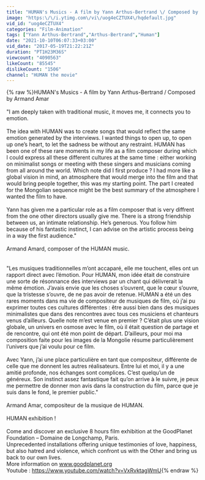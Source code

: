 ```yaml
---
title: "HUMAN's Musics - A film by Yann Arthus-Bertrand \/ Composed by Armand Amar"
image: "https:\/\/i.ytimg.com\/vi\/uog4eCZTUX4\/hqdefault.jpg"
vid_id: "uog4eCZTUX4"
categories: "Film-Animation"
tags: ["Yann Arthus-Bertrand","Arthus-Bertrand","Human"]
date: "2021-10-10T06:07:33+03:00"
vid_date: "2017-05-19T21:22:21Z"
duration: "PT1H23M36S"
viewcount: "4090563"
likeCount: "85545"
dislikeCount: "1506"
channel: "HUMAN the movie"
---
```

{% raw %}HUMAN's Musics - A film by Yann Arthus-Bertrand / Composed by Armand Amar <br /><br />&quot;I am deeply taken with traditional music, it moves me, it connects you to emotion.<br /><br />The idea with HUMAN was to create songs that would reflect the same emotion generated by the interviews. I wanted things to open up, to open up one’s heart, to let the sadness be without any restraint. HUMAN has been one of these rare moments in my life as a film composer during which I could express all these different cultures at the same time : either working on minimalist songs or meeting with these singers and musicians coming from all around the world. Which note did I first produce ? I had more like a global vision in mind, an atmosphere that would merge into the film and that would bring people together, this was my starting point. The part I created for the Mongolian sequence might be the best summary of the atmosphere I wanted the film to have.<br /><br />Yann has given me a particular role as a film composer that is very diffrent from the one other directors usually give me. There is a strong friendship between us, an intimate relationship. He’s generous. You follow him because of his fantastic instinct, I can advise on the artistic process being in a way the first audience.&quot;<br /><br />Armand Amard, composer of the HUMAN music.<br /><br /><br />&quot;Les musiques traditionnelles m’ont accaparé, elle me touchent, elles ont un rapport direct avec l’émotion. Pour HUMAN, mon idée était de construire une sorte de résonnance des interviews par un chant qui délivrerait la même émotion. J’avais envie que les choses s’ouvrent, que le cœur s’ouvre, que la tristesse s’ouvre, de ne pas avoir de retenue. HUMAN a été un des rares moments dans ma vie de compositeur de musiques de film, où j’ai pu exprimer toutes ces cultures différentes : être aussi bien dans des musiques minimalistes que dans des rencontres avec tous ces musiciens et chanteurs venus d’ailleurs. Quelle note m’est venue en premier ? C’était plus une vision globale, un univers en osmose avec le film, où il était question de partage et de rencontre, qui ont été mon point de départ. D’ailleurs, pour moi ma composition faite pour les images de la Mongolie résume particulièrement l’univers que j’ai voulu pour ce film.<br /><br />Avec Yann, j’ai une place particulière en tant que compositeur, différente de celle que me donnent les autres réalisateurs. Entre lui et moi, il y a une amitié profonde, nos échanges sont complices. C’est quelqu’un de généreux. Son instinct assez fantastique fait qu’on arrive à le suivre, je peux me permettre de donner mon avis dans la construction du film, parce que je suis dans le fond, le premier public.&quot;<br /><br />Armand Amar, compositeur de la musique de HUMAN.<br /><br />HUMAN exhibition ! <br /><br />Come and discover an exclusive 8 hours film exhibition at the GoodPlanet Foundation – Domaine de Longchamp, Paris.<br />Unprecedented installations offering unique testimonies of love, happiness, but also hatred and violence, which confront us with the Other and bring us back to our own lives.<br />More information on www.goodplanet.org<br />Youtube : <a rel="nofollow" target="blank" href="https://www.youtube.com/watch?v=VxRvktagWmU">https://www.youtube.com/watch?v=VxRvktagWmU</a>{% endraw %}
